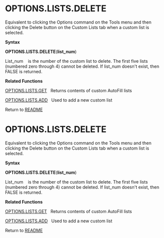 # OPTIONS.LISTS.DELETE

Equivalent to clicking the Options command on the Tools menu and then
clicking the Delete button on the Custom Lists tab when a custom list is
selected.

**Syntax**

**OPTIONS.LISTS.DELETE**(**list\_num**)

List\_num&nbsp;&nbsp;&nbsp;&nbsp;is the number of the custom list to
delete. The first five lists (numbered zero through 4) cannot be
deleted. If list\_num doesn't exist, then FALSE is returned.

**Related Functions**

[OPTIONS.LISTS.GET](OPTIONS.LISTS.GET.md)&nbsp;&nbsp;&nbsp;Returns contents of custom AutoFill
lists

[OPTIONS.LISTS.ADD](OPTIONS.LISTS.ADD.md)&nbsp;&nbsp;&nbsp;Used to add a new custom list



Return to [README](README.md#O)

# OPTIONS.LISTS.DELETE

Equivalent to clicking the Options command on the Tools menu and then
clicking the Delete button on the Custom Lists tab when a custom list is
selected.

**Syntax**

**OPTIONS.LISTS.DELETE**(**list\_num**)

List\_num&nbsp;&nbsp;&nbsp;&nbsp;is the number of the custom list to
delete. The first five lists (numbered zero through 4) cannot be
deleted. If list\_num doesn't exist, then FALSE is returned.

**Related Functions**

[OPTIONS.LISTS.GET](OPTIONS.LISTS.GET.md)&nbsp;&nbsp;&nbsp;Returns contents of custom AutoFill
lists

[OPTIONS.LISTS.ADD](OPTIONS.LISTS.ADD.md)&nbsp;&nbsp;&nbsp;Used to add a new custom list



Return to [README](README.md#O)

